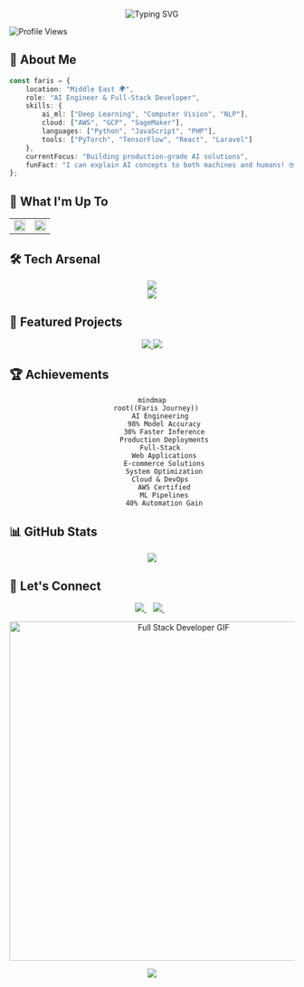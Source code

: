 <div align="center">

![Typing SVG](https://readme-typing-svg.demolab.com?font=Fira+Code&weight=600&size=28&duration=4000&pause=1000&color=2F81F7&center=true&vCenter=true&random=false&width=600&lines=Hello%2C+I'm+Faris+Darwish+%F0%9F%91%8B;AI+Engineer+%F0%9F%A4%96;Full-Stack+Developer+%F0%9F%9A%80;Let's+build+something+amazing!)

</div>

<!-- Profile Views Counter -->
<p align="left">
    <img src="https://komarev.com/ghpvc/?username=Darwee4&label=Profile%20views&color=2F81F7&style=for-the-badge" alt="Profile Views">
</p>

<!-- About Me Section -->
## 🤖 About Me

```typescript
const faris = {
    location: "Middle East 🌍",
    role: "AI Engineer & Full-Stack Developer",
    skills: {
        ai_ml: ["Deep Learning", "Computer Vision", "NLP"],
        cloud: ["AWS", "GCP", "SageMaker"],
        languages: ["Python", "JavaScript", "PHP"],
        tools: ["PyTorch", "TensorFlow", "React", "Laravel"]
    },
    currentFocus: "Building production-grade AI solutions",
    funFact: "I can explain AI concepts to both machines and humans! 🤓"
};
```

<!-- Activity Section -->
## 🚀 What I'm Up To

<table>
  <tr>
    <td width="50%">
        <img src="https://github-readme-activity-graph.vercel.app/graph?username=Darwee4&theme=github-compact&hide_border=true&area=true" width="100%">
    </td>
    <td width="50%">
        <img src="https://github-readme-stats.vercel.app/api/top-langs/?username=Darwee4&layout=compact&theme=github_dark&hide_border=true" width="100%">
    </td>
  </tr>
</table>

<!-- Skills Section -->
## 🛠️ Tech Arsenal

<div align="center">

<img src="https://skillicons.dev/icons?i=python,pytorch,tensorflow,aws,react,nodejs,docker,git" /><br>
<img src="https://skillicons.dev/icons?i=js,php,laravel,mysql,gcp,firebase,vscode,github" />

</div>

<!-- Projects Section -->
## 🌟 Featured Projects

<div align="center">
<a href="YOUR_REPO_LINK">
  <img src="https://github-readme-stats.vercel.app/api/pin/?username=XFarisDarwish&repo=YOUR_REPO_NAME&theme=github_dark&hide_border=true" />
</a>
<a href="YOUR_REPO_LINK">
  <img src="https://github-readme-stats.vercel.app/api/pin/?username=XFarisDarwish&repo=YOUR_REPO_NAME&theme=github_dark&hide_border=true" />
</a>
</div>

<!-- Achievements Section -->
## 🏆 Achievements
<div align="center">

```mermaid
mindmap
  root((Faris Journey))
    AI Engineering
      98% Model Accuracy
      30% Faster Inference
      Production Deployments
    Full-Stack
      Web Applications
      E-commerce Solutions
      System Optimization
    Cloud & DevOps
      AWS Certified
      ML Pipelines
      40% Automation Gain
```

</div>

<!-- GitHub Stats Section -->
## 📊 GitHub Stats

<div align="center">
    <picture>
        <source media="(prefers-color-scheme: dark)" srcset="https://github-readme-streak-stats.herokuapp.com/?user=Darwee4&theme=github-dark-blue&hide_border=true">
        <source media="(prefers-color-scheme: light)" srcset="https://github-readme-streak-stats.herokuapp.com/?user=Darwee4&theme=default&hide_border=true">
        <img src="https://github-readme-streak-stats.herokuapp.com/?user=Darwee4&theme=default&hide_border=true">
    </picture>
</div>

<!-- Connect Section -->
## 🤝 Let's Connect

<div align="center">
    <a href="https://linkedin.com/in/XFD">
        <img src="https://img.shields.io/badge/LinkedIn-0077B5?style=for-the-badge&logo=linkedin&logoColor=white">
    </a>&nbsp;&nbsp;
    <a href="mailto:XFarisDarwish@gmail.com">
        <img src="https://img.shields.io/badge/Email-D14836?style=for-the-badge&logo=gmail&logoColor=white">
    </a>&nbsp;&nbsp;
</div>
<p align="center">
  <img src="https://camo.githubusercontent.com/48161854bd8455e9a28fb00b81c3a985611dbedbd1128a41efd949457ffcdc14/68747470733a2f2f6d656469612e74656e6f722e636f6d2f557474433441495459523441414141642f66756c6c2d737461636b2d646576656c6f7065722e676966" alt="Full Stack Developer GIF" width="600" />
</p>
<!-- Fun Footer -->
<div align="center">
    <img src="https://capsule-render.vercel.app/api?type=waving&color=gradient&height=100&section=footer"/>
</div>
